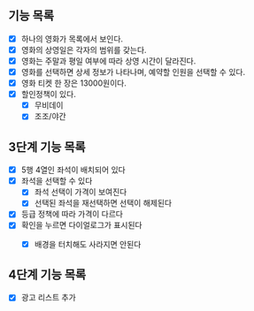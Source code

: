 ## 기능 목록

- [X] 하나의 영화가 목록에서 보인다.
- [X] 영화의 상영일은 각자의 범위를 갖는다.
- [X] 영화는 주말과 평일 여부에 따라 상영 시간이 달라진다.
- [X] 영화를 선택하면 상세 정보가 나타나며, 예약할 인원을 선택할 수 있다.
- [X] 영화 티켓 한 장은 13000원이다.
- [X] 할인정책이 있다.
  - [X] 무비데이
  - [X] 조조/야간

## 3단계 기능 목록
- [X] 5행 4열인 좌석이 배치되어 있다
- [X] 좌석을 선택할 수 있다
  - [X] 좌석 선택이 가격이 보여진다
  - [X] 선택된 좌석을 재선택하면 선택이 해제된다
- [X] 등급 정책에 따라 가격이 다르다
- [X] 확인을 누르면 다이얼로그가 표시된다
  - [X] 배경을 터치해도 사라지면 안된다



## 4단계 기능 목록
- [X] 광고 리스트 추가
